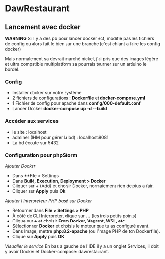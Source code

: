 # DawRestaurant

## Lancement avec docker 

**WARNING** Si il y a des pb pour lancer docker ect, modifié pas les fichiers de config
ou alors fait le bien sur une branche (c'est chiant a faire les config docker)

Mais normalement sa devrait marché nickel, j'ai pris que des images légère et ultra compatible multiplatform
sa pourrais tourner sur un arduino le bordel.

### Config
- Installer docker sur votre système
- 2 fichiers de configurations : **Dockerfile** et **docker-compose.yml**
- 1 Fichier de config pour apache dans **config/000-default.conf**
- Lancer Docker **docker-compose up -d --build**

### Accéder aux services
- le site : localhost
- adminer (IHM pour gérer la bd) : localhost:8081
- La bd écoute sur 5432

### Configuration pour phpStorm
*Ajouter Docker*
- Dans **File > Settings
- Dans **Build, Execution, Deployment > Docker**
- Cliquer sur + (Add) et choisir Docker, normalement rien de plus a fair.
- Cliquer sur **Apply** puis **Ok**

*Ajouter l'interpreteur PHP basé sur Docker*
- Retourner dans **File > Settings > PHP**
- À côté de CLI Interpreter, clique sur **...** (les trois petits points)
- Clique sur **+** et choisir **From Docker, Vagrant, WSL, etc**
- Sélectionner **Docker** et choisis le moteur que tu as configuré avant.
- Dans Image, mettre **php:8.2-apache** (ou l’image PHP de ton Dockerfile).
- Clique sur **Apply** puis **OK**

*Visualier le service*
En bas a gauche de l'IDE il y a un onglet Services, il doit y avoir Docker et 
Docker-compose: dawrestaurant.


